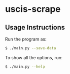 # uscis-scrape

## Usage Instructions

Run the program as:

```bash
$ ./main.py --save-data
```

To show all the options, run:

```bash
$ ./main.py --help
```
